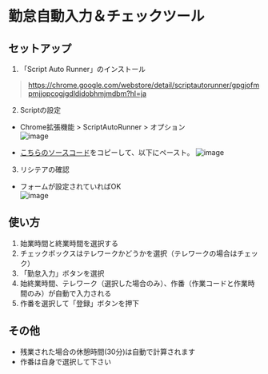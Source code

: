 # 勤怠自動入力＆チェックツール

## セットアップ

1. 「Script Auto Runner」のインストール
> https://chrome.google.com/webstore/detail/scriptautorunner/gpgjofmpmjjopcogjgdldidobhmjmdbm?hl=ja

2. Scriptの設定
- Chrome拡張機能 > ScriptAutoRunner > オプション  
![image](https://user-images.githubusercontent.com/121376398/211330489-57b8712c-7d4b-4cd6-a48d-ec85780d6d85.png)  

- [こちらのソースコード](https://raw.githubusercontent.com/nswl-miyahara/lysithea/master/dist/index.js)をコピーして、以下にペースト。
![image](https://user-images.githubusercontent.com/121376398/211331256-d52f38ff-0307-4ce3-a934-87a255adbab2.png)

3. リシテアの確認
- フォームが設定されていればOK  
![image](https://user-images.githubusercontent.com/121376398/211332179-4ad9efe2-d20d-40e2-a3e9-cb018ac2ee39.png)

## 使い方
1. 始業時間と終業時間を選択する
2. チェックボックスはテレワークかどうかを選択（テレワークの場合はチェック）
3. 「勤怠入力」ボタンを選択
4. 始終業時間、テレワーク（選択した場合のみ）、作番（作業コードと作業時間のみ）が自動で入力される 
5. 作番を選択して「登録」ボタンを押下


## その他
- 残業された場合の休憩時間(30分)は自動で計算されます
- 作番は自身で選択して下さい
